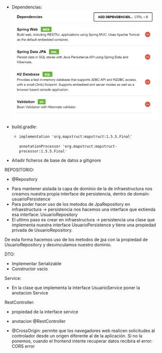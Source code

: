 * Dependencias:
![img.png](img.png)

* build.gradle:
  * 	implementation 'org.mapstruct:mapstruct:1.5.5.Final'
  
        annotationProcessor 'org.mapstruct:mapstruct-processor:1.5.5.Final'



* Añadir ficheros de base de datos a gitignore


REPOSITORIO: 

- @Repository
* Para mantener aislada la capa de dominio de la de infraestructura nos creamos nuestra
propia interface de persistencia, dentro de domain: usuarioPersistence
* Para poder hacer uso de los metodos de JpaRepository en infraestructura -> persistencia
nos hacemos una interface que extienda esa interface: UsuarioRepository
* El ultimo paso es crear en infraestructura -> persistencia una clase que implementa nuestra interface
UsuarioPersistence y tiene una propiedad privada de UsuarioRepository.

De esta forma hacemos uso de los metodos de jpa con la propiedad de UsuarioRepository y desvinculamos
nuestro dominio.

DTO:

- Implementar Serializable
- Constructor vacio


Service:

- En la clase que implementa la interface UsuarioService poner la anotacion Service


RestController:

- propiedad de la interface service

- anotacion @RestController
- @CrossOrigin: permite que los navegadores web realicen solicitudes al controlador 
 desde un origen diferente al de la aplicación. 
Si no la ponemos, cuando el frontend intente recuperar datos recibira el error: CORS error
